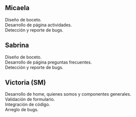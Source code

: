 ## Micaela
Diseño de boceto.  
Desarrollo de página actividades.  
Detección  y reporte de bugs.  


## Sabrina
Diseño de boceto.  
Desarrollo de página preguntas frecuentes.  
Detección  y reporte de bugs.  


## Victoria (SM)
Desarrollo de home, quienes somos y componentes generales.  
Validación de formulario.  
Integración de código.  
Arreglo de bugs.  

